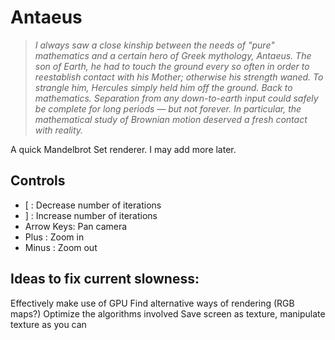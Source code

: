 # Antaeus
> *I always saw a close kinship between the needs of "pure" mathematics and a certain hero of Greek mythology, Antaeus. The son of Earth, he had to touch the ground every so often in order to reestablish contact with his Mother; otherwise his strength waned. To strangle him, Hercules simply held him off the ground. Back to mathematics. Separation from any down-to-earth input could safely be complete for long periods — but not forever. In particular, the mathematical study of Brownian motion deserved a fresh contact with reality.*

A quick Mandelbrot Set renderer. I may add more later.

## Controls
* [ : Decrease number of iterations
* ] : Increase number of iterations
* Arrow Keys: Pan camera
* Plus : Zoom in
* Minus : Zoom out

## Ideas to fix current slowness:
Effectively make use of GPU
Find alternative ways of rendering (RGB maps?)
Optimize the algorithms involved
Save screen as texture, manipulate texture as you can
